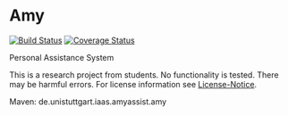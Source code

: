 # Amy
[![Build Status](https://travis-ci.com/AmyAssist/Amy.svg?branch=dev)](https://travis-ci.com/AmyAssist/Amy)
[![Coverage Status](https://coveralls.io/repos/github/AmyAssist/Amy/badge.svg?branch=dev)](https://coveralls.io/github/AmyAssist/Amy?branch=dev)

Personal Assistance System

This is a research project from students. No functionality is tested. There may be harmful errors.
For license information see [License-Notice](license-notice.md).

Maven: de.unistuttgart.iaas.amyassist.amy
